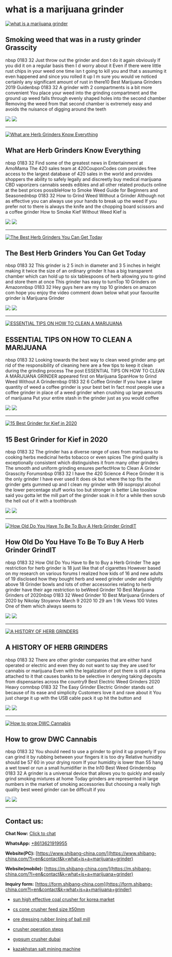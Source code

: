 # what is a marijuana grinder

<a href="https://swt.shibang-china.com/?l=en&img&k=what+is+a+marijuana+grinder" target="_blank">![what is a marijuana grinder](http://static.shibang-china.com/all-800x300/1409.jpg)</a>

## Smoking weed that was in a rusty grinder Grasscity
nbsp 0183 32 Just throw out the grinder and don t do it again obviously If you did it on a regular basis then I d worry about it Even if there were little rust chips in your weed one time isn t going to kill you and that s assuming it even happened and since you rolled it up I m sure you would ve noticed certainly any significant amount of rust in there10 Best Marijuana Grinders 2019 Guidenbsp 0183 32 A grinder with 2 compartments is a bit more convenient You place your weed into the grinding compartment and the ground up weed falls through evenly shaped holes into the second chamber Removing the weed from that second chamber is extremely easy and avoids the nuisance of digging around the teeth


<a href="https://whatsapp.shibangsoft.com/WhatsApp.php" target="_blank" title="WhatsApp">![](http://static.shibang-china.com/icon/whatsapp.png)</a> <a href="https://swt.shibang-china.com/?l=en&icon&k=what+is+a+marijuana+grinder" target="_blank">![](http://static.shibang-china.com/icon/chat-en.png)</a>

---

<a href="https://swt.shibang-china.com/?l=en&img&k=what+is+a+marijuana+grinder" target="_blank">![What are Herb Grinders Know Everything](http://static.shibang-china.com/all-800x300/656.jpg)</a>

## What are Herb Grinders Know Everything
nbsp 0183 32 Find some of the greatest news in Entertainment at AmoMama The 420 sales team at 420CouponCodes com provides free access to the largest database of 420 sales in the world and provides shoppers the ability to safely legally and discreetly buy medical marijuana CBD vaporizers cannabis seeds edibles and all other related products online at the best prices possibleHow to Smoke Weed Guide for Beginners and Seasonednbsp 0183 32 How to Grind Weed Without a Grinder Although not as effective you can always use your hands to break up the weed If you prefer not to there is always the knife and the chopping board scissors and a coffee grinder How to Smoke Kief Without Weed Kief is


<a href="https://whatsapp.shibangsoft.com/WhatsApp.php" target="_blank" title="WhatsApp">![](http://static.shibang-china.com/icon/whatsapp.png)</a> <a href="https://swt.shibang-china.com/?l=en&icon&k=what+is+a+marijuana+grinder" target="_blank">![](http://static.shibang-china.com/icon/chat-en.png)</a>

---

<a href="https://swt.shibang-china.com/?l=en&img&k=what+is+a+marijuana+grinder" target="_blank">![The Best Herb Grinders You Can Get Today](http://static.shibang-china.com/all-800x300/1168.jpg)</a>

## The Best Herb Grinders You Can Get Today
nbsp 0183 32 This grinder is 2 5 inch in diameter and 3 5 inches in height making it twice the size of an ordinary grinder It has a big transparent chamber which can hold up to six tablespoons of herb allowing you to grind and store them at once This grinder has easy to turnTop 10 Grinders on Amazonnbsp 0183 32 Hey guys here are my top 10 grinders on amazon com hope you enjoy the video comment down below what your favourite grinder is Marijuana Grinder


<a href="https://whatsapp.shibangsoft.com/WhatsApp.php" target="_blank" title="WhatsApp">![](http://static.shibang-china.com/icon/whatsapp.png)</a> <a href="https://swt.shibang-china.com/?l=en&icon&k=what+is+a+marijuana+grinder" target="_blank">![](http://static.shibang-china.com/icon/chat-en.png)</a>

---

<a href="https://swt.shibang-china.com/?l=en&img&k=what+is+a+marijuana+grinder" target="_blank">![ESSENTIAL TIPS ON HOW TO CLEAN A MARIJUANA](http://static.shibang-china.com/all-800x300/384.jpg)</a>

## ESSENTIAL TIPS ON HOW TO CLEAN A MARIJUANA
nbsp 0183 32 Looking towards the best way to clean weed grinder amp get rid of the responsibility of cleaning here are a few tips to keep it clean during the grinding process The post ESSENTIAL TIPS ON HOW TO CLEAN A MARIJUANA GRINDER appeared first on Marijuana SpanHow to Grind Weed Without A Grindernbsp 0183 32 6 Coffee Grinder If you have a large quantity of weed a coffee grinder is your best bet In fact most people use a coffee grinder in place of a weed grinder when crushing up large amounts of marijuana Put your entire stash in the grinder just as you would coffee


<a href="https://whatsapp.shibangsoft.com/WhatsApp.php" target="_blank" title="WhatsApp">![](http://static.shibang-china.com/icon/whatsapp.png)</a> <a href="https://swt.shibang-china.com/?l=en&icon&k=what+is+a+marijuana+grinder" target="_blank">![](http://static.shibang-china.com/icon/chat-en.png)</a>

---

<a href="https://swt.shibang-china.com/?l=en&img&k=what+is+a+marijuana+grinder" target="_blank">![15 Best Grinder for Kief in 2020](http://static.shibang-china.com/all-800x300/1271.jpg)</a>

## 15 Best Grinder for Kief in 2020
nbsp 0183 32 The grinder has a diverse range of uses from marijuana to cooking herbs medicinal herbs tobacco or even spices The grind quality is exceptionally consistent which distinguishes it from many other grinders The smooth and uniform grinding ensures perfectHow to Clean A Grinder Grasscity Forumsnbsp 0183 32 I have the 420 Science 4 Piece Grinder It is the only grinder I have ever used It does ok but where the top fits the grinder gets gummed up and I clean my grinder with 99 isopropyl alcohol the lower percentage stuff works too but stronger is better Like tooslow said you gotta let the mill part of the grinder soak in it for a while then scrub the hell out of it with a toothbrush


<a href="https://whatsapp.shibangsoft.com/WhatsApp.php" target="_blank" title="WhatsApp">![](http://static.shibang-china.com/icon/whatsapp.png)</a> <a href="https://swt.shibang-china.com/?l=en&icon&k=what+is+a+marijuana+grinder" target="_blank">![](http://static.shibang-china.com/icon/chat-en.png)</a>

---

<a href="https://swt.shibang-china.com/?l=en&img&k=what+is+a+marijuana+grinder" target="_blank">![How Old Do You Have To Be To Buy A Herb Grinder GrindIT](http://static.shibang-china.com/all-800x300/1503.jpg)</a>

## How Old Do You Have To Be To Buy A Herb Grinder GrindIT
nbsp 0183 32 How Old Do You Have to Be to Buy a Herb Grinder The age restriction for herb grinder is 18 just like that of cigarettes However based on my research on various forums I realized how kids of 16 and new adults of 19 disclosed how they bought herb and weed grinder under and slightly above 18 Grinder bowls and lots of other accessories relating to herb grinder have their age restriction to beWeed Grinder 10 Best Marijuana Grinders of 2020nbsp 0183 32 Weed Grinder 10 Best Marijuana Grinders of 2020 by Nikolay Stoyanov March 9 2020 10 29 am 1 9k Views 100 Votes One of them which always seems to


<a href="https://whatsapp.shibangsoft.com/WhatsApp.php" target="_blank" title="WhatsApp">![](http://static.shibang-china.com/icon/whatsapp.png)</a> <a href="https://swt.shibang-china.com/?l=en&icon&k=what+is+a+marijuana+grinder" target="_blank">![](http://static.shibang-china.com/icon/chat-en.png)</a>

---

<a href="https://swt.shibang-china.com/?l=en&img&k=what+is+a+marijuana+grinder" target="_blank">![A HISTORY OF HERB GRINDERS](http://static.shibang-china.com/all-800x300/27.jpg)</a>

## A HISTORY OF HERB GRINDERS
nbsp 0183 32 There are other grinder companies that are either hand operated or electric and even they do not want to say they are used for cannabis or marijuana Even with the legalization of pot there is still a stigma attached to it that causes banks to be selective in denying taking deposits from dispensaries across the country9 Best Electric Weed Grinders 2020 Heavy comnbsp 0183 32 The Easy Grinder Electric Grinder stands out because of its ease and simplicity Customers love it and rave about it You just charge it up with the USB cable pack it up hit the button and


<a href="https://whatsapp.shibangsoft.com/WhatsApp.php" target="_blank" title="WhatsApp">![](http://static.shibang-china.com/icon/whatsapp.png)</a> <a href="https://swt.shibang-china.com/?l=en&icon&k=what+is+a+marijuana+grinder" target="_blank">![](http://static.shibang-china.com/icon/chat-en.png)</a>

---

<a href="https://swt.shibang-china.com/?l=en&img&k=what+is+a+marijuana+grinder" target="_blank">![How to grow DWC Cannabis](http://static.shibang-china.com/all-800x300/508.jpg)</a>

## How to grow DWC Cannabis
nbsp 0183 32 You should need to use a grinder to grind it up properly If you can grind it by rubbing between your fingers it is too dry Relative humidity should be 57 60 in your drying room If your humidity is lower than 55 hang a wet towel or run a small humidifier in the In10 Best Weed Grindernbsp 0183 32 A grinder is a universal device that allows you to quickly and easily grind smoking mixtures at home Today grinders are represented in large numbers in the market of smoking accessories But choosing a really high quality best weed grinder can be difficult if you


<a href="https://whatsapp.shibangsoft.com/WhatsApp.php" target="_blank" title="WhatsApp">![](http://static.shibang-china.com/icon/whatsapp.png)</a> <a href="https://swt.shibang-china.com/?l=en&icon&k=what+is+a+marijuana+grinder" target="_blank">![](http://static.shibang-china.com/icon/chat-en.png)</a>

---
## Contact us:

**Chat Now:** [Click to chat](https://swt.shibang-china.com?l=en&contact&k=what+is+a+marijuana+grinder)

**WhatsApp:**  [+8613621919955](https://whatsapp.shibangsoft.com/WhatsApp.php)

**Website(PC):** [https://www.shibang-china.com/](https://www.shibang-china.com/?l=en&contact&k=what+is+a+marijuana+grinder)

**Website(mobile):** [https://m.shibang-china.com/](https://m.shibang-china.com/?l=en&contact&k=what+is+a+marijuana+grinder)

**Inquiry form:** [https://form.shibang-china.com](https://form.shibang-china.com?l=en&contact&k=what+is+a+marijuana+grinder)

* [sun high effective coal crusher for korea market](../168/sun%20high%20effective%20coal%20crusher%20for%20korea%20market.md)

* [cs cone crusher feed size lt50mm](../169/cs%20cone%20crusher%20feed%20size%20lt50mm.md)

* [ore dressing rubber lining of ball mill](../161/ore%20dressing%20rubber%20lining%20of%20ball%20mill.md)

* [crusher operation steps](../170/crusher%20operation%20steps.md)

* [gypsum crusher dubai](../170/gypsum%20crusher%20dubai.md)

* [kazakhstan salt mining machine](../163/kazakhstan%20salt%20mining%20machine.md)
